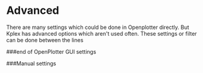 # Advanced

There are many settings which could be done in Openplotter directly. But Kplex has advanced options which aren't used often. These settings or filter can be done between the lines

\#\#\#end of OpenPlotter GUI settings

\#\#\#Manual settings

